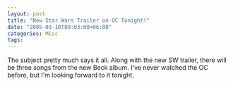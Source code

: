```yaml
---
layout: post
title: "New Star Wars Trailer on OC Tonight!"
date: "2005-03-10T09:03:00+06:00"
categories: Misc 
tags: 
---
```


The subject pretty much says it all. Along with the new SW trailer, there will be three songs from the new Beck album. I've never watched the OC before, but I'm looking forward to it tonight.